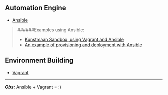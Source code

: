 Automation Engine
------------

* [Ansible](http://www.ansible.com/)
  
>######Examples using Ansible: 
>* [Kunstmaan Sandbox, using Vagrant and Ansible](http://bundles.kunstmaan.be/news/kunstmaan-sandbox-using-vagrant-and-ansible)  
>* [An example of provisioning and deployment with Ansible](http://www.stavros.io/posts/example-provisioning-and-deployment-ansible/)   

Environment Building
------------

* [Vagrant](http://www.vagrantup.com/)

- - -

***Obs:***
Ansible + Vagrant = :)


